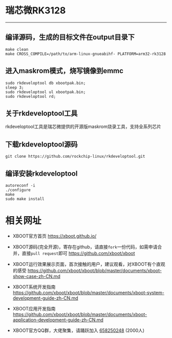 # 瑞芯微RK3128 

***

## 编译源码，生成的目标文件在output目录下
```shell
make clean
make CROSS_COMPILE=/path/to/arm-linux-gnueabihf- PLATFORM=arm32-rk3128
```

## 进入maskrom模式，烧写镜像到emmc
```shell
sudo rkdeveloptool db xbootpak.bin;
sleep 3;
sudo rkdeveloptool ul xbootpak.bin;
sudo rkdeveloptool rd;
```

## 关于rkdeveloptool工具

rkdeveloptool工具是瑞芯微提供的开源版maskrom烧录工具，支持全系列芯片

## 下载rkdeveloptool源码
```shell
git clone https://github.com/rockchip-linux/rkdeveloptool.git
```

## 编译安装rkdeveloptool
```shell
autoreconf -i
./configure
make
sudo make install
```

# 相关网址

- XBOOT官方首页
  https://xboot.github.io/

- XBOOT源码(完全开源)，寄存在github，请直接`fork`一份代码，如需申请合并，直接`pull request`即可
  https://github.com/xboot/xboot

- XBOOT运行效果展示页面，首次接触的用户，建议观看，对XBOOT有个直观的感受
  https://github.com/xboot/xboot/blob/master/documents/xboot-show-case-zh-CN.md

- XBOOT系统开发指南
  https://github.com/xboot/xboot/blob/master/documents/xboot-system-development-guide-zh-CN.md

- XBOOT应用开发指南
  https://github.com/xboot/xboot/blob/master/documents/xboot-application-development-guide-zh-CN.md

- XBOOT官方QQ群，大佬聚集，请踊跃加入
  [658250248](https://jq.qq.com/?_wv=1027&k=5BOkXYO) (2000人)
